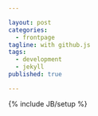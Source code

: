 ```yaml
---

layout: post
categories: 
  - frontpage
tagline: with github.js
tags: 
  - development
  - jekyll
published: true

---
```


{% include JB/setup %}
